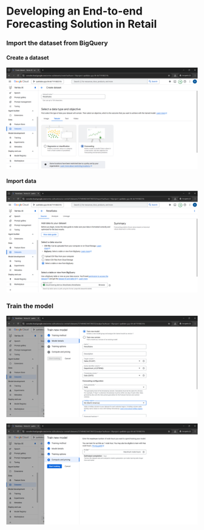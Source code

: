 # Developing an End-to-end Forecasting Solution in Retail

### Import the dataset from BigQuery
#### Create a dataset
![Image](create-dataset.png)

#### Import data
![Image 2](import-data.png)

### Train the model
![Image 3](train1.png)

![Image 4](train2.png)